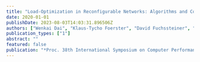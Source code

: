 ```yaml
---
title: "Load-Optimization in Reconfigurable Networks: Algorithms and Complexity of Flow Routing"
date: 2020-01-01
publishDate: 2023-08-03T14:03:31.896506Z
authors: ["Wenkai Dai", "Klaus-Tycho Foerster", "David Fuchssteiner", "Stefan Schmid"]
publication_types: ["1"]
abstract: ""
featured: false
publication: "*Proc. 38th International Symposium on Computer Performance, Modeling, Measurements and Evaluation (PERFORMANCE)*"
---
```


